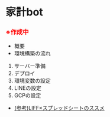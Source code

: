 # 家計bot
### <font color="Red">**※作成中**</font>
- 概要
- 環境構築の流れ
1. サーバー準備
2. デプロイ
3. 環境変数の設定
4. LINEの設定
5. GCPの設定
- [(参考)LIFF×スプレッドシートのススメ](https://speakerdeck.com/macochin/21-ltji-ri)
